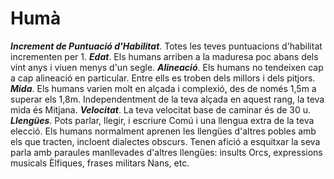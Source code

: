 # Humà

***Increment de Puntuació d'Habilitat***. Totes les teves puntuacions d'habilitat incrementen per 1.
***Edat***. Els humans arriben a la maduresa poc abans dels vint anys i viuen menys d'un segle.
***Alineació***. Els humans no tendeixen cap a cap alineació en particular. Entre ells es troben dels millors i dels pitjors.
***Mida***. Els humans varien molt en alçada i complexió, des de només 1,5m a superar els 1,8m. Independentment de la teva alçada en aquest rang, la teva mida és Mitjana.
***Velocitat***. La teva velocitat base de caminar és de 30 u.
***Llengües***. Pots parlar, llegir, i escriure Comú i una llengua extra de la teva elecció. Els humans normalment aprenen les llengües d'altres pobles amb els que tracten, incloent dialectes obscurs. Tenen afició a esquitxar la seva parla amb paraules manllevades d'altres llengües: insults Orcs, expressions musicals Èlfiques, frases militars Nans, etc.


